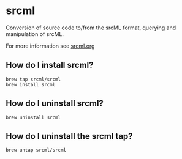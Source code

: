 # srcml

Conversion of source code to/from the srcML format, querying and manipulation of srcML.

For more information see [srcml.org](https://www.srcml.org)

## How do I install srcml?

```console
brew tap srcml/srcml
brew install srcml
```

## How do I uninstall srcml?

```console
brew uninstall srcml
```

## How do I uninstall the srcml tap?

```console
brew untap srcml/srcml
```
